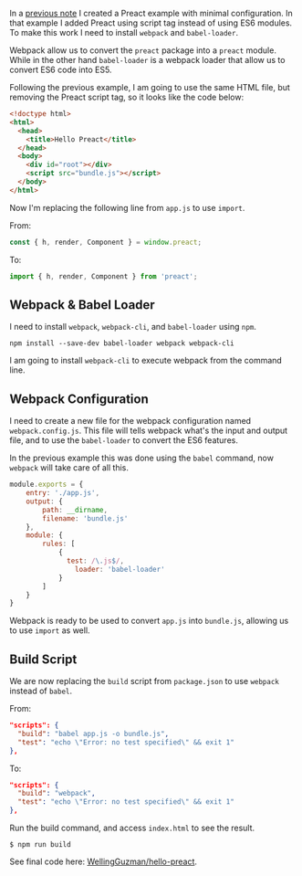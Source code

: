 In a [previous note](/notes/hello-preact) I created a Preact example with minimal configuration. In that example I added Preact using script tag instead of using ES6 modules. To make this work I need to install `webpack` and `babel-loader`.

Webpack allow us to convert the `preact` package into a `preact` module. While in the other hand `babel-loader` is a webpack loader that allow us to convert ES6 code into ES5.

Following the previous example, I am going to use the same HTML file, but removing the Preact script tag, so it looks like the code below:

```html
<!doctype html>
<html>
  <head>
    <title>Hello Preact</title>
  </head>
  <body>
    <div id="root"></div>
    <script src="bundle.js"></script>
  </body>
</html>
```

Now I'm replacing the following line from `app.js` to use `import`.

From:

```js
const { h, render, Component } = window.preact;
```

To:

```js
import { h, render, Component } from 'preact';
```

## Webpack & Babel Loader

I need to install `webpack`, `webpack-cli`, and `babel-loader` using `npm`.

```shell
npm install --save-dev babel-loader webpack webpack-cli
```

I am going to install `webpack-cli` to execute webpack from the command line.

## Webpack Configuration

I need to create a new file for the webpack configuration named `webpack.config.js`. This file will tells webpack what's the input and output file, and to use the `babel-loader` to convert the ES6 features.

In the previous example this was done using the `babel` command, now `webpack` will take care of all this.

```js
module.exports = {
	entry: './app.js',
	output: {
		path: __dirname,
		filename: 'bundle.js'
	},
	module: {
		rules: [
			{
			  test: /\.js$/,
				loader: 'babel-loader'
			}
		]
	}
}
```

Webpack is ready to be used to convert `app.js` into `bundle.js`, allowing us to use `import` as well.

## Build Script

We are now replacing the `build` script from `package.json` to use `webpack` instead of `babel`.

From:

```json
"scripts": {
  "build": "babel app.js -o bundle.js",
  "test": "echo \"Error: no test specified\" && exit 1"
},
```

To:

```json
"scripts": {
  "build": "webpack",
  "test": "echo \"Error: no test specified\" && exit 1"
},
```

Run the build command, and access `index.html` to see the result.

```shell
$ npm run build
```

See final code here: [WellingGuzman/hello-preact](https://github.com/WellingGuzman/hello-preact/tree/webpack).